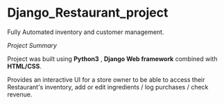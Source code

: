 # Django_Restaurant_project
 Fully Automated inventory and customer management.  
 
_Project Summary_
 
 Project was built using **Python3** , **Django Web framework** combined with **HTML/CSS**.  
 
 Provides an interactive UI for a store owner to be able to access their Restaurant's inventory, add or edit ingredients / log purchases / check revenue. 
 
